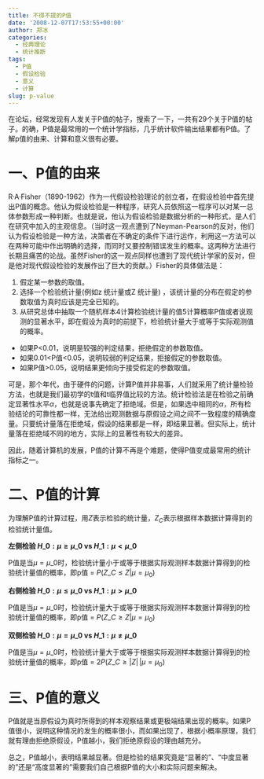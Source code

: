 ```yaml
---
title: 不得不提的P值
date: '2008-12-07T17:53:55+00:00'
author: 郑冰
categories:
  - 经典理论
  - 统计推断
tags:
  - P值
  - 假设检验
  - 意义
  - 计算
slug: p-value
---
```


在论坛，经常发现有人发关于P值的帖子，搜索了一下，一共有29个关于P值的帖子。的确，P值是最常用的一个统计学指标，几乎统计软件输出结果都有P值。了解p值的由来、计算和意义很有必要。
  
<!--more-->

# 一、P值的由来

R·A·Fisher（1890-1962）作为一代假设检验理论的创立者，在假设检验中首先提出P值的概念。他认为假设检验是一种程序，研究人员依照这一程序可以对某一总体参数形成一种判断。也就是说，他认为假设检验是数据分析的一种形式，是人们在研究中加入的主观信息。（当时这一观点遭到了Neyman-Pearson的反对，他们认为假设检验是一种方法，决策者在不确定的条件下进行运作，利用这一方法可以在两种可能中作出明确的选择，而同时又要控制错误发生的概率。这两种方法进行长期且痛苦的论战。虽然Fisher的这一观点同样也遭到了现代统计学家的反对，但是他对现代假设检验的发展作出了巨大的贡献。）Fisher的具体做法是：

  1. 假定某一参数的取值。
  2. 选择一个检验统计量(例如z 统计量或Z 统计量) ，该统计量的分布在假定的参数取值为真时应该是完全已知的。
  3. 从研究总体中抽取一个随机样本4计算检验统计量的值5计算概率P值或者说观测的显著水平，即在假设为真时的前提下，检验统计量大于或等于实际观测值的概率。

  * 如果P<0.01，说明是较强的判定结果，拒绝假定的参数取值。
  * 如果0.01<P值<0.05，说明较弱的判定结果，拒接假定的参数取值。
  * 如果P值>0.05，说明结果更倾向于接受假定的参数取值。

可是，那个年代，由于硬件的问题，计算P值并非易事，人们就采用了统计量检验方法，也就是我们最初学的t值和t临界值比较的方法。统计检验法是在检验之前确定显著性水平$\alpha$，也就是说事先确定了拒绝域。但是，如果选中相同的$\alpha$，所有检验结论的可靠性都一样，无法给出观测数据与原假设之间之间不一致程度的精确度量。只要统计量落在拒绝域，假设的结果都是一样，即结果显著。但实际上，统计量落在拒绝域不同的地方，实际上的显著性有较大的差异。

因此，随着计算机的发展，P值的计算不再是个难题，使得P值变成最常用的统计指标之一。

# 二、P值的计算

为理解P值的计算过程，用$Z$表示检验的统计量，$Z_C$表示根据样本数据计算得到的检验统计量值。

**左侧检验 $H\_0: \mu \geq \mu\_0$ vs $H\_1: \mu < \mu\_0$** 

P值是当$\mu = \mu\_0$时，检验统计量小于或等于根据实际观测样本数据计算得到的检验统计量值的概率，即p值 = $P(Z\_C \leq Z | \mu = \mu_0)$

**右侧检验 $H\_0: \mu \leq \mu\_0$ vs $H\_1: \mu > \mu\_0$**

P值是当$\mu = \mu\_0$时，检验统计量大于或等于根据实际观测样本数据计算得到的检验统计量值的概率，即p值 = $P(Z\_C \geq Z | \mu = \mu_0)$

**双侧检验 $H\_0: \mu = \mu\_0$ vs $H\_1: \mu \neq \mu\_0$**

P值是当$\mu = \mu\_0$时，检验统计量大于或等于根据实际观测样本数据计算得到的检验统计量值的概率，即p值 = $2P(Z\_C \geq |Z|\, | \mu = \mu_0)$

# 三、P值的意义

P值就是当原假设为真时所得到的样本观察结果或更极端结果出现的概率。如果P值很小，说明这种情况的发生的概率很小，而如果出现了，根据小概率原理，我们就有理由拒绝原假设，P值越小，我们拒绝原假设的理由越充分。

总之，P值越小，表明结果越显著。但是检验的结果究竟是“显著的”、“中度显著的”还是“高度显著的”需要我们自己根据P值的大小和实际问题来解决。

